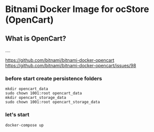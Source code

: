 # Bitnami Docker Image for ocStore (OpenCart)

## What is OpenCart?

....

https://github.com/bitnami/bitnami-docker-opencart
https://github.com/bitnami/bitnami-docker-opencart/issues/98

### before start create persistence folders
```
mkdir opencart_data
sudo chown 1001:root opencart_data
mkdir opencart_storage_data
sudo chown 1001:root opencart_storage_data
```
### let's start
```
docker-compose up
```
